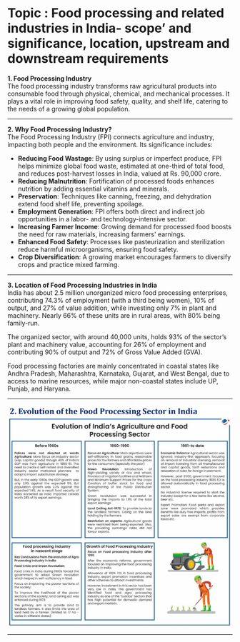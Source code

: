 # Topic : Food processing and related industries in India- scope’ and significance, location, upstream and downstream requirements


**1. Food Processing Industry**  
The food processing industry transforms raw agricultural products into consumable food through physical, chemical, and mechanical processes. It plays a vital role in improving food safety, quality, and shelf life, catering to the needs of a growing global population.

---

**2. Why Food Processing Industry?**  
The Food Processing Industry (FPI) connects agriculture and industry, impacting both people and the environment. Its significance includes:

- **Reducing Food Wastage**: By using surplus or imperfect produce, FPI helps minimize global food waste, estimated at one-third of total food, and reduces post-harvest losses in India, valued at Rs. 90,000 crore.
- **Reducing Malnutrition**: Fortification of processed foods enhances nutrition by adding essential vitamins and minerals.
- **Preservation**: Techniques like canning, freezing, and dehydration extend food shelf life, preventing spoilage.
- **Employment Generation**: FPI offers both direct and indirect job opportunities in a labor- and technology-intensive sector.
- **Increasing Farmer Income**: Growing demand for processed food boosts the need for raw materials, increasing farmers' earnings.
- **Enhanced Food Safety**: Processes like pasteurization and sterilization reduce harmful microorganisms, ensuring food safety.
- **Crop Diversification**: A growing market encourages farmers to diversify crops and practice mixed farming.

---

**3. Location of Food Processing Industries in India**  
India has about 2.5 million unorganized micro food processing enterprises, contributing 74.3% of employment (with a third being women), 10% of output, and 27% of value addition, while investing only 7% in plant and machinery. Nearly 66% of these units are in rural areas, with 80% being family-run.

The organized sector, with around 40,000 units, holds 93% of the sector’s plant and machinery value, accounting for 26% of employment and contributing 90% of output and 72% of Gross Value Added (GVA).

Food processing factories are mainly concentrated in coastal states like Andhra Pradesh, Maharashtra, Karnataka, Gujarat, and West Bengal, due to access to marine resources, while major non-coastal states include UP, Punjab, and Haryana.

-----


![alt text](image-19.png)


-----


